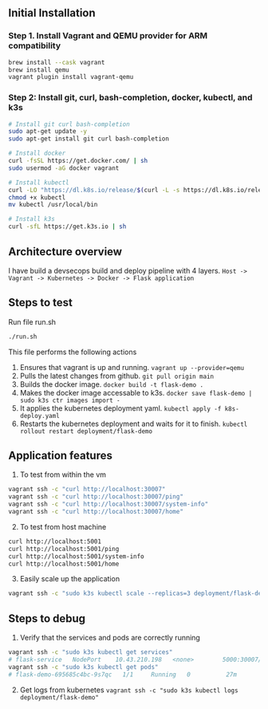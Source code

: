 ## Initial Installation
### Step 1. Install Vagrant and QEMU provider for ARM compatibility

```bash
brew install --cask vagrant
brew install qemu
vagrant plugin install vagrant-qemu
```

### Step 2: Install git, curl, bash-completion, docker, kubectl, and k3s

```bash
# Install git curl bash-completion
sudo apt-get update -y
sudo apt-get install git curl bash-completion

# Install docker
curl -fsSL https://get.docker.com/ | sh
sudo usermod -aG docker vagrant

# Install kubectl
curl -LO "https://dl.k8s.io/release/$(curl -L -s https://dl.k8s.io/release/stable.txt)/bin/linux/arm64/kubectl"
chmod +x kubectl
mv kubectl /usr/local/bin

# Install k3s
curl -sfL https://get.k3s.io | sh
```

## Architecture overview
I have build a devsecops build and deploy pipeline with 4 layers. 
```Host -> Vagrant -> Kubernetes -> Docker -> Flask application```

## Steps to test
Run file run.sh 
```bash
./run.sh
```

This file performs the following actions

1. Ensures that vagrant is up and running.
```vagrant up --provider=qemu ```
2. Pulls the latest changes from github.
```git pull origin main```
3. Builds the docker image.
```docker build -t flask-demo .```
4. Makes the docker image accessable to k3s.
```docker save flask-demo | sudo k3s ctr images import -```
5. It applies the kubernetes deployment yaml.
```kubectl apply -f k8s-deploy.yaml```
6. Restarts the kubernetes deployment and waits for it to finish.
```kubectl rollout restart deployment/flask-demo```

## Application features
1. To test from within the vm
```bash
vagrant ssh -c "curl http://localhost:30007"
vagrant ssh -c "curl http://localhost:30007/ping"
vagrant ssh -c "curl http://localhost:30007/system-info"
vagrant ssh -c "curl http://localhost:30007/home"
```

2. To test from host machine
```bash
curl http://localhost:5001
curl http://localhost:5001/ping
curl http://localhost:5001/system-info
curl http://localhost:5001/home
```

3. Easily scale up the application
```bash
vagrant ssh -c "sudo k3s kubectl scale --replicas=3 deployment/flask-demo"
```

## Steps to debug
1. Verify that the services and pods are correctly running
```bash
vagrant ssh -c "sudo k3s kubectl get services"
# flask-service   NodePort    10.43.210.198   <none>        5000:30007/TCP   78m
vagrant ssh -c "sudo k3s kubectl get pods"
# flask-demo-695685c4bc-9s7qc   1/1     Running   0          27m
```
2. Get logs from kubernetes
```vagrant ssh -c "sudo k3s kubectl logs deployment/flask-demo"```
